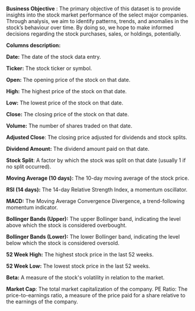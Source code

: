**Business Objective** :
The primary objective of this dataset is to provide insights into the stock market performance of the select major companies. Through analysis, we aim to identify patterns, trends, and anomalies in the stock’s behaviour over time. By doing so, we hope to make informed decisions regarding the stock purchases, sales, or holdings, potentially.

**Columns description:**

**Date:** The date of the stock data entry.

**Ticker:** The stock ticker or symbol.

**Open:** The opening price of the stock on that date.

**High:** The highest price of the stock on that date.

**Low:** The lowest price of the stock on that date.

**Close:** The closing price of the stock on that date.

**Volume:** The number of shares traded on that date.

**Adjusted Close**: The closing price adjusted for dividends and stock splits.

**Dividend Amount:** The dividend amount paid on that date.

**Stock Split**: A factor by which the stock was split on that date (usually 1 if no split occurred).

**Moving Average (10 days):** The 10-day moving average of the stock price.

**RSI (14 days):** The 14-day Relative Strength Index, a momentum oscillator.

**MACD:** The Moving Average Convergence Divergence, a trend-following momentum indicator.

**Bollinger Bands (Upper):** The upper Bollinger band, indicating the level above which the stock is considered overbought.

**Bollinger Bands (Lower):** The lower Bollinger band, indicating the level below which the stock is considered oversold.

**52 Week High:** The highest stock price in the last 52 weeks.

**52 Week Low:** The lowest stock price in the last 52 weeks.

**Beta:** A measure of the stock's volatility in relation to the market.

**Market Cap**: The total market capitalization of the company.
PE Ratio: The price-to-earnings ratio, a measure of the price paid for a share relative to the earnings of the company.
